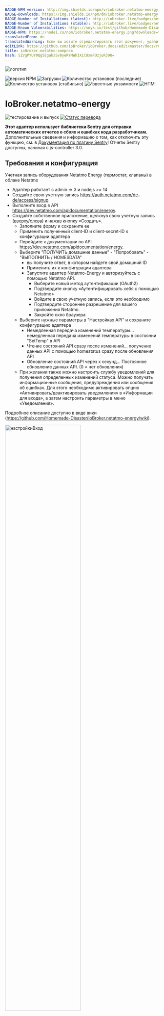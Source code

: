```yaml
---
BADGE-NPM version: http://img.shields.io/npm/v/iobroker.netatmo-energy.svg
BADGE-Downloads: https://img.shields.io/npm/dm/iobroker.netatmo-energy.svg
BADGE-Number of Installations (latest): http://iobroker.live/badges/netatmo-energy-installed.svg
BADGE-Number of Installations (stable): http://iobroker.live/badges/netatmo-energy-stable.svg
BADGE-Known Vulnerabilities: https://snyk.io/test/github/Homemade-Disaster/ioBroker.netatmo-energy/badge.svg
BADGE-NPM: https://nodei.co/npm/iobroker.netatmo-energy.png?downloads=true
translatedFrom: de
translatedWarning: Если вы хотите отредактировать этот документ, удалите поле «translationFrom», в противном случае этот документ будет снова автоматически переведен
editLink: https://github.com/ioBroker/ioBroker.docs/edit/master/docs/ru/adapterref/iobroker.netatmo-energy/README.md
title: ioBroker.netatmo-энергия
hash: SZVgPYUr0QgSEgakzSv8yeRYMWhIXiCUxmFUzjuR39U=
---
```

![логотип](https://github.com/Homemade-Disaster/ioBroker.netatmo-energy/raw/master/admin/netatmo-energy.png)

![версия NPM](http://img.shields.io/npm/v/iobroker.netatmo-energy.svg)
![Загрузки](https://img.shields.io/npm/dm/iobroker.netatmo-energy.svg)
![Количество установок (последние)](http://iobroker.live/badges/netatmo-energy-installed.svg)
![Количество установок (стабильно)](http://iobroker.live/badges/netatmo-energy-stable.svg)
![Известные уязвимости](https://snyk.io/test/github/Homemade-Disaster/ioBroker.netatmo-energy/badge.svg)
![НПМ](https://nodei.co/npm/iobroker.netatmo-energy.png?downloads=true)

# IoBroker.netatmo-energy
![тестирование и выпуск](https://github.com/Homemade-Disaster/ioBroker.netatmo-energy/workflows/Test%20and%20Release/badge.svg) [![Статус перевода](https://weblate.iobroker.net/widgets/adapters/-/admin/svg-badge.svg)](https://weblate.iobroker.net/engage/adapters/?utm_source=widget)

**Этот адаптер использует библиотеки Sentry для отправки автоматических отчетов о сбоях и ошибках кода разработчикам.** Дополнительные сведения и информацию о том, как отключить эту функцию, см. в [Документация по плагину Sentry](https://github.com/ioBroker/plugin-sentry#plugin-sentry)! Отчеты Sentry доступны, начиная с js-controller 3.0.

## Требования и конфигурация
Учетная запись оборудования Netatmo Energy (термостат, клапаны) в облаке Netatmo

- Адаптер работает с admin => 3 и nodejs >= 14
- Создайте свою учетную запись <https://auth.netatmo.com/de-de/access/signup>
- Выполните вход в API <https://dev.netatmo.com/apidocumentation/energy>.
- Создайте собственное приложение, щелкнув свою учетную запись (вверху/слева) и нажав кнопку «Создать».
  - Заполните форму и сохраните ее
  - Применить полученный client-ID и client-secret-ID к конфигурации адаптера
  - Перейдите к документации по API <https://dev.netatmo.com/apidocumentation/energy>.
  - Выберите "ПОЛУЧИТЬ домашние данные" - "Попробовать" - "ВЫПОЛНИТЬ / HOMESDATA"
    - вы получите ответ, в котором найдете свой домашний ID
    - Применить их к конфигурации адаптера
    - Запустите адаптер Netatmo-Energy и авторизуйтесь с помощью Netatmo API.
      - Выберите новый метод аутентификации (OAuth2)
      - Подтвердите кнопку «Аутентифицировать себя с помощью Netatmo»
      - Войдите в свою учетную запись, если это необходимо
      - Подтвердите стороннее разрешение для вашего приложения Netatmo.
      - Закройте окно браузера
  - Выберите нужные параметры в "Настройках API" и сохраните конфигурацию адаптера
    - Немедленная передача изменений температуры... немедленная передача изменений температуры в состоянии "SetTemp" в API
    - Чтение состояний API сразу после изменений... получение данных API с помощью homestatus сразу после обновления API
    - Обновление состояний API через x секунд... Постоянное обновление данных API. (0 = нет обновления)
  - При желании также можно настроить службу уведомлений для получения определенных изменений статуса. Можно получать информационные сообщения, предупреждения или сообщения об ошибках. Для этого необходимо активировать опцию «Активировать/деактивировать уведомления» в «Информации для входа», а затем настроить параметры в меню «Уведомления».

Подробное описание доступно в виде вики (<https://github.com/Homemade-Disaster/ioBroker.netatmo-energy/wiki>).

<img src="https://github.com/Homemade-Disaster/ioBroker.netatmo-energy/raw/master/docs/img/settings_login_de.png" alt="настройкиВход" width="70%"/>

<img src="https://github.com/Homemade-Disaster/ioBroker.netatmo-energy/raw/master/docs/img/settings_api_de.png" alt="настройкиAPI" width="70%"/>

## Адаптер netatmo-energy для ioBroker
Текущие настройки извлекаются или изменяются с помощью API Netatmo-Energy. Адаптер использует запрос на выборку для передачи данных в Netatmo Energy API. Официальная документация API: <https://dev.netatmo.com/apidocumentation/energy>.

Адаптер создает собственное устройство «energyAPP», которое содержит «APIRequests» и «trigger».

### API-запросы
-homesdata... извлекает всю структуру установки Netatmo Energy (используя параметр NAPlug). Все остальные параметры для ручных запросов вы можете выбрать самостоятельно.
- homestatus ... определяет и передает состояние и техническую информацию назначенных вам клапанов. Если вам нужна информация о конкретном типе устройства, вы можете выбрать его самостоятельно.
- getroommeasure ... При этом вы получаете исторические данные о ваших комнатах. Результат вводится в поле «Ответ».
- getmeasure... Это даст вам исторические данные вашего котла. Результат вводится в поле «Ответ».
- setthermmode_schedule... Устанавливает режим работы установки Netatmo Energy на «Расписание» (по умолчанию)
- setthermmode_hq... устанавливает режим работы установки Netatmo Energy на "hq" (монитор мороза)
-setthermmode_away... Устанавливает режим работы установки Netatmo Energy на "в гостях" (не дома)
- switchhomeschedule ... Устанавливает «режим расписания» Netatmo Energy API. Все возможные режимы перечислены в канале "switchhomeschedule".

- createnewhomeschedule ... Устанавливает «режим расписания» API Netatmo Energy. Все возможные режимы перечислены в канале "switchhomeschedule".

- synchomeschedule ... Устанавливает графики нагрева вашего приложения Netatmo Energy. Чтобы изменить конкретный график нагрева, введите его. В противном случае текущий установленный будет изменен. Пожалуйста, введите необходимые параметры и инициируйте запрос расписания синхронизации.
- createnewhomeschedule ... Создает новый график отопления для вашего приложения Netatmo Energy. Пожалуйста, введите необходимые параметры и инициируйте запрос createnewhomeschedule.

Если для запроса API требуются параметры, их можно найти в соответствующем канале запроса в канале «параметры».

### Триггеры
- applychanges ... передает все ожидающие ручные изменения ваших клапанов в приложение Netatmo Energy
- refresh_structure... генерировать запросы homedata и homestatus один за другим

### Запросы на изменение
- setroomthermpoint ... в зависимости от ручных изменений в канале «настройка», изменения передаются в приложение Netatmo Energy. (либо мгновенно, либо автоматически - "немедленная передача изменений температуры").
- set_mode_to_home... Кнопка "set_mode_to_home" в канале "setting" устанавливает режим клапана "set_mode_to_home" на "home". Кроме того, запрос API инициируется немедленно для распространения изменения.

### Состояние
- работает... здесь вы можете увидеть, выполняется ли в данный момент запрос API

### Структура запроса
<img src="https://github.com/Homemade-Disaster/ioBroker.netatmo-energy/raw/master/docs/img/EnergyAPP_measure.png" alt="настройкиВход" width="80%"/><img src="https://github.com/Homemade-Disaster/ioBroker.netatmo-energy/raw/master/docs/img/EnergyAPP.png" alt="настройкиВход" width="80%"/>

## Создание структур
При запуске адаптера текущее состояние всего приложения Netatmo Energy обновляется и передается состояние всех клапанов и термостатов. В зависимости от общих настроек (чтение состояний API сразу после изменения) состояние клапанов и термостатов снова загружается сразу после изменения API (немедленно отправляется запрос исходного состояния).
Инициализация выполняется при запуске адаптера.

## Уведомления
Если вы активировали службу уведомлений в конфигурации адаптера, вам будут приходить различные сообщения.
Доступны следующие услуги.

<img src="https://github.com/Homemade-Disaster/ioBroker.netatmo-energy/raw/master/docs/img/notification_types_de.png" alt="настройкиAPI" width="30%"/>

Пожалуйста, введите необходимые данные для подключения к выбранной вами службе уведомлений.

<img src="https://github.com/Homemade-Disaster/ioBroker.netatmo-energy/raw/master/docs/img/notification_de.png" alt="настройкиAPI" width="70%"/>

## Новости
Здесь вы можете активировать определенные сообщения для определенных изменений статуса. Вы можете оставить сообщение, которое вы хотите.

<img src="https://github.com/Homemade-Disaster/ioBroker.netatmo-energy/raw/master/docs/img/messages_de.png" alt="настройкиAPI" width="70%"/>

## Вкладка администратора
На вкладке администратора вы можете отобразить все термостаты, мосты и клапаны вашего экземпляра netatmo energy. Там же можно обновить это представление или запустить полное обновление API. Кроме того, у вас есть возможность перенести изменения в облако и переключиться обратно в стандартный режим из возможного ручного режима.

<img src="https://github.com/Homemade-Disaster/ioBroker.netatmo-energy/raw/master/docs/img/admintab_de.png" alt="вкладка администратора" width="70%"/>

На каждой плате отображаются значки состояния, показывающие текущее состояние термостата, клапанов и разъема. На второй странице термостата вы найдете различные API-запросы для установки режима термостата или плана отопления.

## Виджет
Виджет для VIS для отображения полного термостата. Вам нужно только ввести точку данных "SetTemp". Вся остальная информация определяется динамически из структуры «rooms».

<img src="https://github.com/Homemade-Disaster/ioBroker.netatmo-energy/raw/master/docs/img/valve_widget_de.png" alt="настройкиAPI" width="250px"/>

## Changelog

[Older changes](CHANGELOG_OLD.md)
<!--
    Placeholder for the next version (at the beginning of the line):
    ### **WORK IN PROGRESS**
-->
### 2.3.1 (2023-02-12)

* (ioKlausi) Redesign coding

### 2.3.0 (2023-02-12)

* (ioKlausi) Rework of signal notifications

### 2.2.2 (2023-02-12)

* (ioKlausi) Send No-Token-Error as a notification

### 2.2.1 (2023-02-12)

* (ioKlausi) Timer established for token refresh

### 2.1.0 (2023-02-05)

* (ioKlausi) Added new API request 'createnewhomeschedule'

### 2.0.3 (2023-02-04)

* (ioKlausi) Added Signal as a new message type

### 2.0.2 (2023-01-07)

* (ioKlausi) Revision of the documentation

### 2.0.1 (2023-01-06)

* (ioKlausi) Corrections for OAuth2

### 2.0.0 (2023-01-06)

* (ioKlausi) New authentication method established

### 1.3.1 (2022-04-18)

* (ioKlausi) Additional information added to admin tab cards

### 1.3.0 (2022-04-17)

* (ioKlausi) Change thermostat mode functionality added to thermostat card

## License

MIT License

Copyright (c) 2021-2023 ioKlausi <nii@gmx.at>

Permission is hereby granted, free of charge, to any person obtaining a copy
of this software and associated documentation files (the "Software"), to deal
in the Software without restriction, including without limitation the rights
to use, copy, modify, merge, publish, distribute, sublicense, and/or sell
copies of the Software, and to permit persons to whom the Software is
furnished to do so, subject to the following conditions:

The above copyright notice and this permission notice shall be included in all
copies or substantial portions of the Software.

THE SOFTWARE IS PROVIDED "AS IS", WITHOUT WARRANTY OF ANY KIND, EXPRESS OR
IMPLIED, INCLUDING BUT NOT LIMITED TO THE WARRANTIES OF MERCHANTABILITY,
FITNESS FOR A PARTICULAR PURPOSE AND NONINFRINGEMENT. IN NO EVENT SHALL THE
AUTHORS OR COPYRIGHT HOLDERS BE LIABLE FOR ANY CLAIM, DAMAGES OR OTHER
LIABILITY, WHETHER IN AN ACTION OF CONTRACT, TORT OR OTHERWISE, ARISING FROM,
OUT OF OR IN CONNECTION WITH THE SOFTWARE OR THE USE OR OTHER DEALINGS IN THE
SOFTWARE.